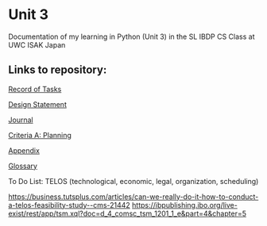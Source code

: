 Unit 3 
======

Documentation of my learning in Python (Unit 3) in the SL IBDP CS Class at UWC ISAK Japan

## Links to repository:

[Record of Tasks](https://github.com/rikiod/unit3/blob/master/RecordOfTasks.md)

[Design Statement](https://github.com/rikiod/unit3/blob/master/designStatement.md)

[Journal](https://github.com/rikiod/unit3/blob/master/journal.md)

[Criteria A: Planning](https://github.com/rikiod/unit3/blob/master/criteriaA.md)

[Appendix](https://github.com/rikiod/unit3/blob/master/appendix.md)

[Glossary](https://github.com/rikiod/unit3/blob/master/glossary.md)


To Do List:
TELOS (technological, economic, legal, organization, scheduling)

https://business.tutsplus.com/articles/can-we-really-do-it-how-to-conduct-a-telos-feasibility-study--cms-21442
https://ibpublishing.ibo.org/live-exist/rest/app/tsm.xql?doc=d_4_comsc_tsm_1201_1_e&part=4&chapter=5
